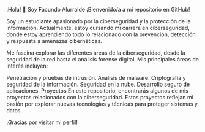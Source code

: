¡Hola! 👋 Soy Facundo Alurralde
¡Bienvenido/a a mi repositorio en GitHub!


Soy un estudiante apasionado por la ciberseguridad y la protección de la información. Actualmente, estoy cursando mi carrera en ciberseguridad, donde estoy aprendiendo todo lo relacionado con la prevención, detección y respuesta a amenazas cibernéticas.


Me fascina explorar las diferentes áreas de la ciberseguridad, desde la seguridad de la red hasta el análisis forense digital. Mis principales áreas de interés incluyen:

Penetración y pruebas de intrusión.
Análisis de malware.
Criptografía y seguridad de la información.
Seguridad en la nube.
Desarrollo seguro de aplicaciones.
Proyectos
En este repositorio, encontrarás algunos de mis proyectos relacionados con la ciberseguridad. Estos proyectos reflejan mi pasión por explorar nuevas tecnologías y técnicas para proteger sistemas y datos.

¡Gracias por visitar mi perfil!
